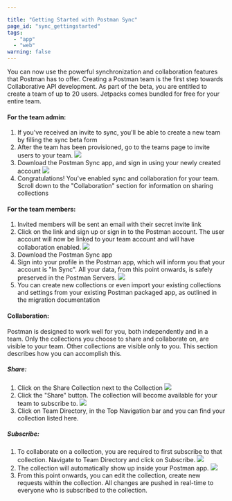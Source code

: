 ```yaml
---

title: "Getting Started with Postman Sync"
page_id: "sync_gettingstarted"
tags: 
  - "app"
  - "web"
warning: false
---
```


You can now use the powerful synchronization and collaboration features that Postman has to offer. Creating a Postman team is the first step towards Collaborative API development. As part of the beta, you are entitled to create a team of up to 20 users. Jetpacks comes bundled for free for your entire team.

#### For the team admin:

1. If you've received an invite to sync, you'll be able to create a new team by filling the sync beta form
2. After the team has been provisioned, go to the teams page to invite users to your team.
![](https://www.getpostman.com/img/v2/docs/sync/invite_members.jpg)
3. Download the Postman Sync app, and sign in using your newly created account
![](https://www.getpostman.com/img/v2/docs/sync/app_signin.jpg)
4. Congratulations! You've enabled sync and collaboration for your team. Scroll down to the "Collaboration" section for information on sharing collections

#### For the team members:

1. Invited members will be sent an email with their secret invite link
2. Click on the link and sign up or sign in to the Postman account. The user account will now be linked to your team account and will have collaboration enabled.
![](https://www.getpostman.com/img/v2/docs/sync/web_invited_signup.jpg)
3. Download the Postman Sync app
4. Sign into your profile in the Postman app, which will inform you that your account is "In Sync". All your data, from this point onwards, is safely preserved in the Postman Servers.
![](https://www.getpostman.com/img/v2/docs/sync/app_synced.jpg)
5. You can create new collections or even import your existing collections and settings from your existing Postman packaged app, as outlined in the migration documentation

#### Collaboration:

Postman is designed to work well for you, both independently and in a team. Only the collections you choose to share and collaborate on, are visible to your team. Other collections are visible only to you. This section describes how you can accomplish this.

##### Share:

1. Click on the Share Collection next to the Collection
![](https://www.getpostman.com/img/v2/docs/sync/app_start_share.jpg)
2. Click the "Share" button. The collection will become available for your team to subscribe to.
![](https://www.getpostman.com/img/v2/docs/sync/app_share.jpg)
3. Click on Team Directory, in the Top Navigation bar and you can find your collection listed here.

##### Subscribe:

1. To collaborate on a collection, you are required to first subscribe to that collection. Navigate to Team Directory and click on Subscribe.
![](https://www.getpostman.com/img/v2/docs/sync/subscribe.jpg)
2. The collection will automatically show up inside your Postman app.
![](https://www.getpostman.com/img/v2/docs/sync/subscribed.jpg)
3. From this point onwards, you can edit the collection, create new requests within the collection. All changes are pushed in real-time to everyone who is subscribed to the collection.
